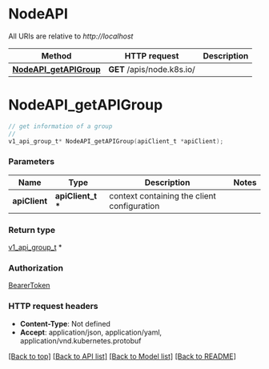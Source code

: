 # NodeAPI

All URIs are relative to *http://localhost*

Method | HTTP request | Description
------------- | ------------- | -------------
[**NodeAPI_getAPIGroup**](NodeAPI.md#NodeAPI_getAPIGroup) | **GET** /apis/node.k8s.io/ | 


# **NodeAPI_getAPIGroup**
```c
// get information of a group
//
v1_api_group_t* NodeAPI_getAPIGroup(apiClient_t *apiClient);
```

### Parameters
Name | Type | Description  | Notes
------------- | ------------- | ------------- | -------------
**apiClient** | **apiClient_t \*** | context containing the client configuration |

### Return type

[v1_api_group_t](v1_api_group.md) *


### Authorization

[BearerToken](../README.md#BearerToken)

### HTTP request headers

 - **Content-Type**: Not defined
 - **Accept**: application/json, application/yaml, application/vnd.kubernetes.protobuf

[[Back to top]](#) [[Back to API list]](../README.md#documentation-for-api-endpoints) [[Back to Model list]](../README.md#documentation-for-models) [[Back to README]](../README.md)


